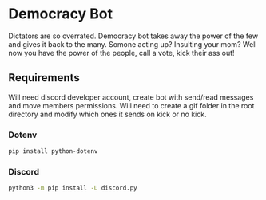 # Democracy Bot

Dictators are so overrated. Democracy bot takes away the power of the few and gives it back to the many. Somone acting up? Insulting your mom? 
Well now you have the power of the people, call a vote, kick their ass out!

## Requirements 
Will need discord developer account, create bot with send/read messages and move members permissions.
Will need to create a gif folder in the root directory and modify which ones it sends on kick or no kick.

### Dotenv
```sh
pip install python-dotenv
```

### Discord
```sh
python3 -m pip install -U discord.py
```
